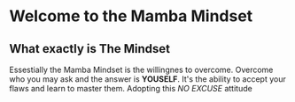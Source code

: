 # Welcome to the Mamba Mindset
## 

## What exactly is The Mindset

Essestially the Mamba Mindset is the willingnes to overcome. Overcome who you may ask 
and the answer is **YOUSELF**. It's the ability to accept your flaws and learn to master them. Adopting this *NO EXCUSE* attitude  
